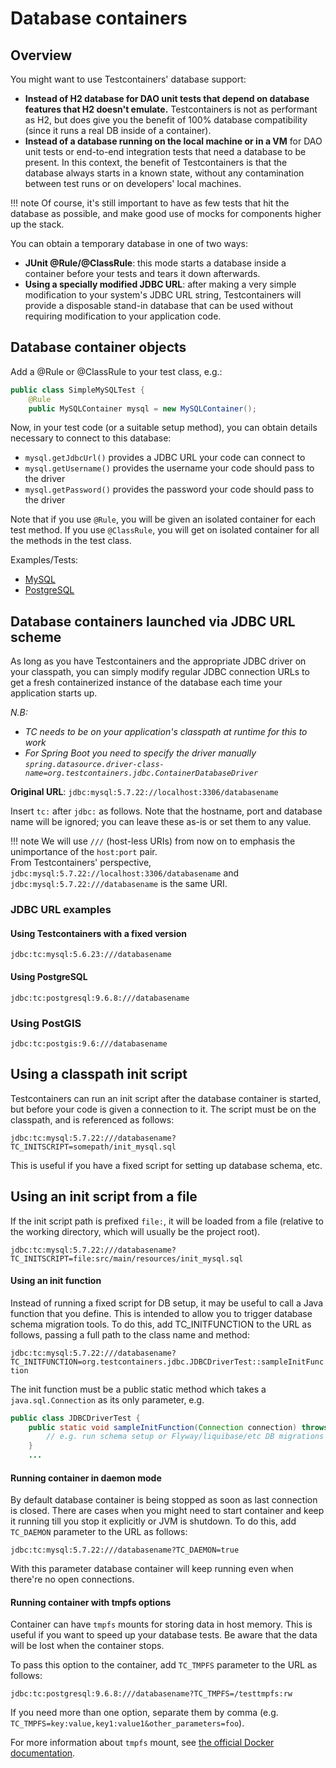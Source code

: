# Database containers

## Overview

You might want to use Testcontainers' database support:

 * **Instead of H2 database for DAO unit tests that depend on database features that H2 doesn't emulate.** Testcontainers is not as performant as H2, but does give you the benefit of 100% database compatibility (since it runs a real DB inside of a container).
 * **Instead of a database running on the local machine or in a VM** for DAO unit tests or end-to-end integration tests that need a database to be present. In this context, the benefit of Testcontainers is that the database always starts in a known state, without any contamination between test runs or on developers' local machines.

!!! note
    Of course, it's still important to have as few tests that hit the database as possible, and make good use of mocks for components higher up the stack.

You can obtain a temporary database in one of two ways:

 * **JUnit @Rule/@ClassRule**: this mode starts a database inside a container before your tests and tears it down afterwards.
 * **Using a specially modified JDBC URL**: after making a very simple modification to your system's JDBC URL string, Testcontainers will provide a disposable stand-in database that can be used without requiring modification to your application code.

## Database container objects

Add a @Rule or @ClassRule to your test class, e.g.:

```java
public class SimpleMySQLTest {
    @Rule
    public MySQLContainer mysql = new MySQLContainer();
```

Now, in your test code (or a suitable setup method), you can obtain details necessary to connect to this database:

 * `mysql.getJdbcUrl()` provides a JDBC URL your code can connect to
 * `mysql.getUsername()` provides the username your code should pass to the driver
 * `mysql.getPassword()` provides the password your code should pass to the driver

Note that if you use `@Rule`, you will be given an isolated container for each test method. If you use `@ClassRule`, you will get on isolated container for all the methods in the test class.

Examples/Tests:

 * [MySQL](https://github.com/testcontainers/testcontainers-java/blob/master/modules/jdbc-test/src/test/java/org/testcontainers/junit/SimpleMySQLTest.java)
 * [PostgreSQL](https://github.com/testcontainers/testcontainers-java/blob/master/modules/jdbc-test/src/test/java/org/testcontainers/junit/SimplePostgreSQLTest.java)

## Database containers launched via JDBC URL scheme

As long as you have Testcontainers and the appropriate JDBC driver on your classpath, you can simply modify regular JDBC connection URLs to get a fresh containerized instance of the database each time your application starts up.

_N.B:_

* _TC needs to be on your application's classpath at runtime for this to work_
* _For Spring Boot you need to specify the driver manually `spring.datasource.driver-class-name=org.testcontainers.jdbc.ContainerDatabaseDriver`_

**Original URL**: `jdbc:mysql:5.7.22://localhost:3306/databasename`

Insert `tc:` after `jdbc:` as follows. Note that the hostname, port and database name will be ignored; you can leave these as-is or set them to any value. 

!!! note
    We will use `///` (host-less URIs) from now on to emphasis the unimportance of the `host:port` pair.  
    From Testcontainers' perspective, `jdbc:mysql:5.7.22://localhost:3306/databasename` and `jdbc:mysql:5.7.22:///databasename` is the same URI.

### JDBC URL examples

#### Using Testcontainers with a fixed version

`jdbc:tc:mysql:5.6.23:///databasename`

#### Using PostgreSQL

`jdbc:tc:postgresql:9.6.8:///databasename`

### Using PostGIS

`jdbc:tc:postgis:9.6:///databasename`

## Using a classpath init script

Testcontainers can run an init script after the database container is started, but before your code is given a connection to it. The script must be on the classpath, and is referenced as follows:

`jdbc:tc:mysql:5.7.22:///databasename?TC_INITSCRIPT=somepath/init_mysql.sql`

This is useful if you have a fixed script for setting up database schema, etc.

## Using an init script from a file

If the init script path is prefixed `file:`, it will be loaded from a file (relative to the working directory, which will usually be the project root).

`jdbc:tc:mysql:5.7.22:///databasename?TC_INITSCRIPT=file:src/main/resources/init_mysql.sql`

#### Using an init function

Instead of running a fixed script for DB setup, it may be useful to call a Java function that you define. This is intended to allow you to trigger database schema migration tools. To do this, add TC_INITFUNCTION to the URL as follows, passing a full path to the class name and method:

 `jdbc:tc:mysql:5.7.22:///databasename?TC_INITFUNCTION=org.testcontainers.jdbc.JDBCDriverTest::sampleInitFunction`

The init function must be a public static method which takes a `java.sql.Connection` as its only parameter, e.g.
```java
public class JDBCDriverTest {
    public static void sampleInitFunction(Connection connection) throws SQLException {
        // e.g. run schema setup or Flyway/liquibase/etc DB migrations here...
    }
    ...
```

#### Running container in daemon mode

By default database container is being stopped as soon as last connection is closed. There are cases when you might need to start container and keep it running till you stop it explicitly or JVM is shutdown. To do this, add `TC_DAEMON` parameter to the URL as follows:

 `jdbc:tc:mysql:5.7.22:///databasename?TC_DAEMON=true`

With this parameter database container will keep running even when there're no open connections.


#### Running container with tmpfs options

Container can have `tmpfs` mounts for storing data in host memory. This is useful if you want to speed up your database tests. Be aware that the data will be lost when the container stops.

To pass this option to the container, add `TC_TMPFS` parameter to the URL as follows:

  `jdbc:tc:postgresql:9.6.8:///databasename?TC_TMPFS=/testtmpfs:rw`

If you need more than one option, separate them by comma (e.g. `TC_TMPFS=key:value,key1:value1&other_parameters=foo`).

For more information about `tmpfs` mount, see [the official Docker documentation](https://docs.docker.com/storage/tmpfs/).
